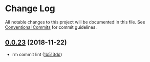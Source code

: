 # Change Log

All notable changes to this project will be documented in this file.
See [Conventional Commits](https://conventionalcommits.org) for commit guidelines.

## [0.0.23](https://github.com/BarryYan/nsp/compare/@nsp/plugin-utils@0.0.22...@nsp/plugin-utils@0.0.23) (2018-11-22)


* rm commit lint ([1b513dd](https://github.com/BarryYan/nsp/commit/1b513dd))
